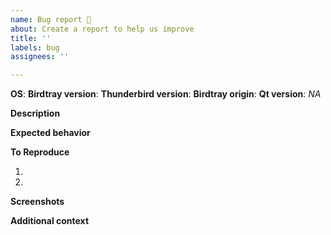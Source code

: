 ```yaml
---
name: Bug report 🐞
about: Create a report to help us improve
title: ''
labels: bug
assignees: ''

---
```


<!-- Thank you for creating this bug report. -->
<!-- Texts like these are comments to help you create the bug report and will not be visible in the final bugreport. -->

**OS**: <!-- Your operating system and it's version. For Windows, please specify if it is 64 or 32 bit. For Linux, please also include your distribution name and version. -->
**Birdtray version**: <!-- The version of Birdtray, can be found in the "About" tab of the preferences. -->
**Thunderbird version**: <!-- The Thunderbird version. -->
**Birdtray origin**: <!-- How did you install Birdtray? Possible options could be: "From source", "From installer" or "From package manager". Please note that if the issue happens in a packaged version, you should submit a bug report to the package maintainer. We do not build deb/rpm/flatpac packages and we do not know what version it was based on, and what has been included. Such bug reports will not be accepted. -->
**Qt version**: _NA_ <!-- Only fill this, if you compiled Birdtray yourself. -->

**Description**
<!-- Describe what happened as exact as possible. -->

**Expected behavior**
<!-- Describe what you expected to happen instead. -->

**To Reproduce**
<!-- Describe the steps to reproduce the bug. -->
1. <!-- Step 1 -->
2. <!-- Step 2 -->
<!-- ... -->

**Screenshots**
<!-- If you have any screenshots to help explain your problem, paste them here. Otherwise you can delete this section. -->

**Additional context**
<!-- If you have any additional information about the problem, include it here. Otherwise you can delete this section. -->
